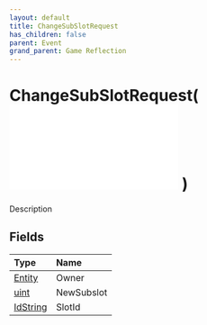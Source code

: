 ```yaml
---
layout: default
title: ChangeSubSlotRequest
has_children: false
parent: Event
grand_parent: Game Reflection
---
```

# ChangeSubSlotRequest( ![ EntityEventBase ](/game-reflection/events/entity_event_base.md) )
Description 

## Fields
| Type | Name |
|:-------------|:--------------|
| [Entity](/game-reflection/classes/entity.md) | Owner |
| [uint](/game-reflection/components/uint.md) | NewSubslot |
| [IdString](/game-reflection/components/id_string.md) | SlotId |
